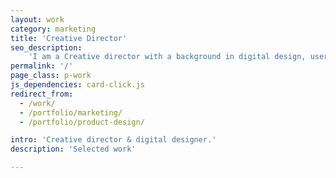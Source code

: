 ```yaml
---
layout: work
category: marketing
title: 'Creative Director'
seo_description:
    'I am a Creative director with a background in digital design, user experience, and front-end web development.'
permalink: '/'
page_class: p-work
js_dependencies: card-click.js
redirect_from:
  - /work/
  - /portfolio/marketing/
  - /portfolio/product-design/

intro: 'Creative director & digital designer.'
description: 'Selected work'

---
```

